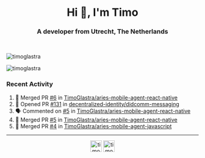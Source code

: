 <h1 align="center">Hi 👋, I'm Timo</h1>
<h3 align="center">A developer from Utrecht, The Netherlands</h3>
<br/>
<!-- https://github.com/rahuldkjain/github-profile-readme-generator --!>

<p align="left"><img src="https://github-readme-stats.vercel.app/api?username=timoglastra&show_icons=true&count_private=true&" alt="timoglastra" /></p>

<!--
Github language stats
<p align="left"><img src="https://github-readme-stats.vercel.app/api/top-langs/?username=timoglastra&layout=compact" alt="timoglastra" /><p>
-->

<!-- Codestats language stats -->
<p align="left"><img src="https://codestats-readme.vercel.app/api/top-langs/?username=timoglastra&layout=compact&language_count=12" alt="timoglastra" /><p>  
  
<h3>Recent Activity</h3>

<!--START_SECTION:activity-->
1. 🎉 Merged PR [#6](https://github.com/TimoGlastra/aries-mobile-agent-react-native/pull/6) in [TimoGlastra/aries-mobile-agent-react-native](https://github.com/TimoGlastra/aries-mobile-agent-react-native)
2. 💪 Opened PR [#131](https://github.com/decentralized-identity/didcomm-messaging/pull/131) in [decentralized-identity/didcomm-messaging](https://github.com/decentralized-identity/didcomm-messaging)
3. 🗣 Commented on [#5](https://github.com/TimoGlastra/aries-mobile-agent-react-native/issues/5) in [TimoGlastra/aries-mobile-agent-react-native](https://github.com/TimoGlastra/aries-mobile-agent-react-native)
4. 🎉 Merged PR [#5](https://github.com/TimoGlastra/aries-mobile-agent-react-native/pull/5) in [TimoGlastra/aries-mobile-agent-react-native](https://github.com/TimoGlastra/aries-mobile-agent-react-native)
5. 🎉 Merged PR [#4](https://github.com/TimoGlastra/aries-mobile-agent-javascript/pull/4) in [TimoGlastra/aries-mobile-agent-javascript](https://github.com/TimoGlastra/aries-mobile-agent-javascript)
<!--END_SECTION:activity-->

---

<p align="center">
<a href="https://twitter.com/timoglastra" target="blank"><img align="center" src="https://cdn.jsdelivr.net/npm/simple-icons@3.0.1/icons/twitter.svg" alt="timoglastra" height="30" width="30" /></a>
<a href="https://linkedin.com/in/timoglastra" target="blank"><img align="center" src="https://cdn.jsdelivr.net/npm/simple-icons@3.0.1/icons/linkedin.svg" alt="timoglastra" height="30" width="30" /></a>
</p>




